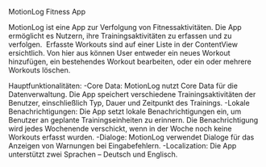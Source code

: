 MotionLog Fitness App 

MotionLog ist eine App zur Verfolgung von Fitnessaktivitäten. Die App ermöglicht es Nutzern, ihre Trainingsaktivitäten zu erfassen und zu verfolgen. 
Erfasste Workouts sind auf einer Liste in der ContentView ersichtlich. Von hier aus können User entweder ein neues Workout hinzufügen, ein bestehendes Workout bearbeiten, oder ein oder mehrere Workouts löschen.

Hauptfunktionalitäten:
-Core Data: MotionLog nutzt Core Data für die Datenverwaltung. Die App speichert verschiedene Trainingsaktivitäten der Benutzer, einschließlich Typ, Dauer und Zeitpunkt des Trainings.
-Lokale Benachrichtigungen: Die App setzt lokale Benachrichtigungen ein, um Benutzer an geplante Trainingseinheiten zu erinnern. Die Benachrichtigung wird jedes Wochenende verschickt, wenn in der Woche noch keine Workouts erfasst wurden.
-Dialoge: MotionLog verwendet Dialoge für das Anzeigen von Warnungen bei Eingabefehlern.
-Localization: Die App unterstützt zwei Sprachen – Deutsch und Englisch.
